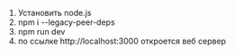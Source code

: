 1. Установить node.js
2. npm i --legacy-peer-deps
3. npm run dev
4. по ссылке http://localhost:3000 откроется веб сервер

